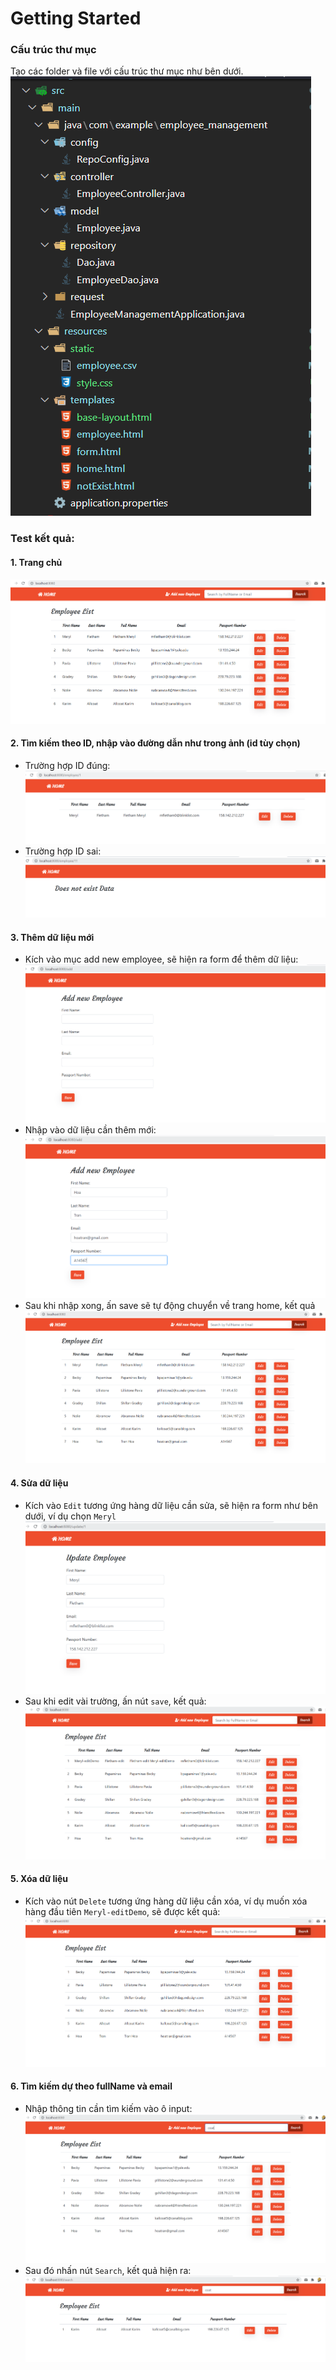 # Getting Started

### Cấu trúc thư mục

Tạo các folder và file với cấu trúc thư mục như bên dưới.
![image](./image/thu-muc.PNG)

### Test kết quả:

#### 1. Trang chủ

![image](./image/home.PNG)

#### 2. Tìm kiếm theo ID, nhập vào đường dẫn như trong ảnh (id tùy chọn)

* Trường hợp ID đúng:
  ![image](./image/get-id.PNG)
* Trường hợp ID sai:
  ![image](./image/get-id-wrong.PNG)

#### 3. Thêm dữ liệu mới

* Kích vào mục add new employee, sẽ hiện ra form để thêm dữ liệu:
  ![image](./image/add.PNG)
* Nhập vào dữ liệu cần thêm mới:
  ![image](./image/add-hoa.PNG)
* Sau khi nhập xong, ấn save sẽ tự động chuyển về trang home, kết quả
  ![image](./image/result-add.PNG)

#### 4. Sửa dữ liệu

* Kích vào `Edit` tương ứng hàng dữ liệu cần sửa, sẽ hiện ra form như bên dưới, ví dụ chọn `Meryl`
  ![image](./image/before-edit.PNG)
* Sau khi edit vài trường, ấn nút `save`, kết quả:
  ![image](./image/after-edit.PNG)

#### 5. Xóa dữ liệu

* Kích vào nút `Delete` tương ứng hàng dữ liệu cần xóa, ví dụ muốn xóa hàng đầu tiên `Meryl-editDemo`, sẽ được kết quả:
  ![image](./image/after-delete.PNG)

#### 6. Tìm kiếm dự theo fullName và email

* Nhập thông tin cần tìm kiếm vào ô input:
  ![image](./image/search.PNG)
* Sau đó nhấn nút `Search`, kết quả hiện ra:
  ![image](./image/result-search.PNG)


